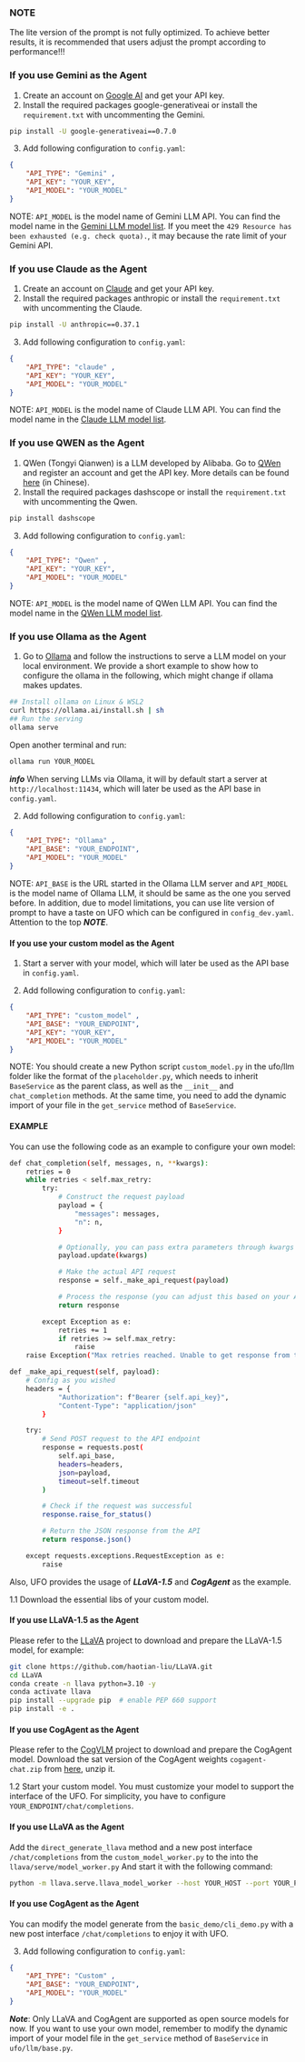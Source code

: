 ### NOTE
The lite version of the prompt is not fully optimized. To achieve better results, it is recommended that users adjust the prompt according to performance!!!

### If you use Gemini as the Agent

1. Create an account on [Google AI](https://ai.google.dev/) and get your API key.
2. Install the required packages google-generativeai or install the `requirement.txt` with uncommenting the Gemini.
```bash
pip install -U google-generativeai==0.7.0
```
3. Add following configuration to `config.yaml`:
```json showLineNumbers
{
    "API_TYPE": "Gemini" ,
    "API_KEY": "YOUR_KEY",  
    "API_MODEL": "YOUR_MODEL"
}
```
NOTE: `API_MODEL` is the model name of Gemini LLM API. 
You can find the model name in the [Gemini LLM model list](https://ai.google.dev/gemini-api).
If you meet the `429 Resource has been exhausted (e.g. check quota).`, it may because the rate limit of your Gemini API.
### If you use Claude as the Agent

1. Create an account on [Claude](https://www.anthropic.com/) and get your API key.
2. Install the required packages anthropic or install the `requirement.txt` with uncommenting the Claude.
```bash
pip install -U anthropic==0.37.1
```
3. Add following configuration to `config.yaml`:
```json showLineNumbers
{
    "API_TYPE": "claude" ,
    "API_KEY": "YOUR_KEY",  
    "API_MODEL": "YOUR_MODEL"
}
```
NOTE: `API_MODEL` is the model name of Claude LLM API. 
You can find the model name in the [Claude LLM model list](https://www.anthropic.com/pricing#anthropic-api).

### If you use QWEN as the Agent

1. QWen (Tongyi Qianwen) is a LLM developed by Alibaba. Go to [QWen](https://dashscope.aliyun.com/) and register an account and get the API key. More details can be found [here](https://help.aliyun.com/zh/dashscope/developer-reference/activate-dashscope-and-create-an-api-key?spm=a2c4g.11186623.0.0.7b5749d72j3SYU) (in Chinese).
2. Install the required packages dashscope or install the `requirement.txt` with uncommenting the Qwen.
```bash
pip install dashscope
```
3. Add following configuration to `config.yaml`:
```json showLineNumbers
{
    "API_TYPE": "Qwen" ,
    "API_KEY": "YOUR_KEY",  
    "API_MODEL": "YOUR_MODEL"
}
```
NOTE: `API_MODEL` is the model name of QWen LLM API. 
You can find the model name in the [QWen LLM model list](https://help.aliyun.com/zh/dashscope/developer-reference/model-square/?spm=a2c4g.11186623.0.0.35a36ffdt97ljI).

### If you use Ollama as the Agent
1. Go to [Ollama](https://github.com/jmorganca/ollama) and follow the instructions to serve a LLM model on your local environment.
We provide a short example to show how to configure the ollama in the following, which might change if ollama makes updates.

```bash title="install ollama and serve LLMs in local" showLineNumbers
## Install ollama on Linux & WSL2
curl https://ollama.ai/install.sh | sh
## Run the serving
ollama serve
```
Open another terminal and run:
```bash
ollama run YOUR_MODEL
```

***info***
When serving LLMs via Ollama, it will by default start a server at `http://localhost:11434`, which will later be used as the API base in `config.yaml`.


2. Add following configuration to `config.yaml`:
```json showLineNumbers
{
    "API_TYPE": "Ollama" ,
    "API_BASE": "YOUR_ENDPOINT",   
    "API_MODEL": "YOUR_MODEL"
}
```
NOTE: `API_BASE` is the URL started in the Ollama LLM server and `API_MODEL` is the model name of Ollama LLM, it should be same as the one you served before. In addition, due to model limitations, you can use lite version of prompt to have a taste on UFO which can be configured in `config_dev.yaml`. Attention to the top ***NOTE***.

#### If you use your custom model as the Agent
1. Start a server with your model, which will later be used as the API base in `config.yaml`.

2. Add following configuration to `config.yaml`:
```json showLineNumbers
{
    "API_TYPE": "custom_model" ,
    "API_BASE": "YOUR_ENDPOINT", 
    "API_KEY": "YOUR_KEY",  
    "API_MODEL": "YOUR_MODEL"
}
```

NOTE: You should create a new Python script `custom_model.py` in the ufo/llm folder like the format of the `placeholder.py`, which needs to inherit `BaseService` as the parent class, as well as the `__init__` and `chat_completion` methods. At the same time, you need to add the dynamic import of your file in the `get_service` method of `BaseService`.

#### EXAMPLE
You can use the following code as an example to configure your own model:
```bash
def chat_completion(self, messages, n, **kwargs):
    retries = 0
    while retries < self.max_retry:
        try:
            # Construct the request payload
            payload = {
                "messages": messages,
                "n": n,
            }

            # Optionally, you can pass extra parameters through kwargs
            payload.update(kwargs)

            # Make the actual API request
            response = self._make_api_request(payload)

            # Process the response (you can adjust this based on your API's format)
            return response

        except Exception as e:
            retries += 1
            if retries >= self.max_retry:
                raise
    raise Exception("Max retries reached. Unable to get response from the API.")

def _make_api_request(self, payload):
    # Config as you wished
    headers = {
            "Authorization": f"Bearer {self.api_key}",
            "Content-Type": "application/json"
        }

    try:
        # Send POST request to the API endpoint
        response = requests.post(
            self.api_base,
            headers=headers,
            json=payload,
            timeout=self.timeout
        )

        # Check if the request was successful
        response.raise_for_status()

        # Return the JSON response from the API
        return response.json()

    except requests.exceptions.RequestException as e:
        raise

```

Also, UFO provides the usage of ***LLaVA-1.5*** and ***CogAgent*** as the example.

1.1 Download the essential libs of your custom model.

#### If you use LLaVA-1.5 as the Agent

Please refer to the [LLaVA](https://github.com/haotian-liu/LLaVA) project to download and prepare the LLaVA-1.5 model, for example:

```bash
git clone https://github.com/haotian-liu/LLaVA.git
cd LLaVA
conda create -n llava python=3.10 -y
conda activate llava
pip install --upgrade pip  # enable PEP 660 support
pip install -e .
```

#### If you use CogAgent as the Agent

Please refer to the [CogVLM](https://github.com/THUDM/CogVLM) project to download and prepare the CogAgent model. Download the sat version of the CogAgent weights `cogagent-chat.zip` from [here](https://huggingface.co/THUDM/CogAgent/tree/main), unzip it.

1.2 Start your custom model. You must customize your model to support the interface of the UFO.
For simplicity, you have to configure `YOUR_ENDPOINT/chat/completions`.

#### If you use LLaVA as the Agent
Add the `direct_generate_llava` method and a new post interface `/chat/completions` from the `custom_model_worker.py` to the into the `llava/serve/model_worker.py` And start it with the following command:
```bash
python -m llava.serve.llava_model_worker --host YOUR_HOST --port YOUR_POINT --worker YOUR_ENDPOINT --model-path liuhaotian/llava-v1.5-13b --no-register
```

#### If you use CogAgent as the Agent
You can modify the model generate from the `basic_demo/cli_demo.py` with a new post interface `/chat/completions` to enjoy it with UFO.

3. Add following configuration to `config.yaml`:
```json showLineNumbers
{
    "API_TYPE": "Custom" ,
    "API_BASE": "YOUR_ENDPOINT",   
    "API_MODEL": "YOUR_MODEL"
}
```

***Note***: Only LLaVA and CogAgent are supported as open source models for now. If you want to use your own model, remember to modify the dynamic import of your model file in the `get_service` method of `BaseService` in `ufo/llm/base.py`.
